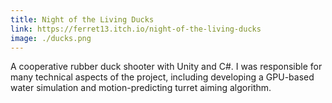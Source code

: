 ```yaml
---
title: Night of the Living Ducks
link: https://ferret13.itch.io/night-of-the-living-ducks
image: ./ducks.png
---
```

A cooperative rubber duck shooter with Unity and C#. I was responsible for many technical aspects of the project, including developing a GPU-based water simulation and motion-predicting turret aiming algorithm.
